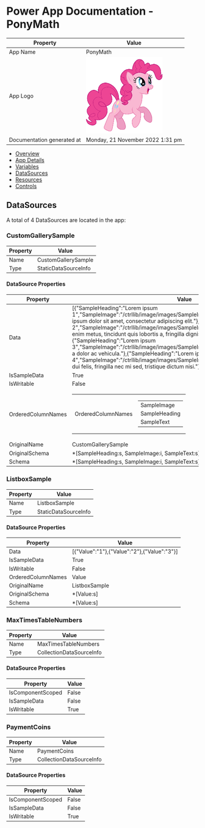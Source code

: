 ﻿# Power App Documentation \- PonyMath

| Property                   | Value                                                          |
| -------------------------- | -------------------------------------------------------------- |
| App Name                   | PonyMath                                                       |
| App Logo                   | <img alt="App Logo" src="resources/applogo.png" width="200" /> |
| Documentation generated at | Monday, 21 November 2022 1:31 pm                               |

- [Overview](index-PonyMath.md)
- [App Details](appdetails-PonyMath.md)
- [Variables](variables-PonyMath.md)
- [DataSources](datasources-PonyMath.md)
- [Resources](resources-PonyMath.md)
- [Controls](controls-PonyMath.md)

## DataSources

A total of 4 DataSources are located in the app:

### CustomGallerySample

| Property | Value                |
| -------- | -------------------- |
| Name     | CustomGallerySample  |
| Type     | StaticDataSourceInfo |

#### DataSource Properties

| Property           | Value                                                                                                                                                                                                                                                                                                                                                                                                                                                                                                                                                                                                                                                                                      |
| ------------------ | ------------------------------------------------------------------------------------------------------------------------------------------------------------------------------------------------------------------------------------------------------------------------------------------------------------------------------------------------------------------------------------------------------------------------------------------------------------------------------------------------------------------------------------------------------------------------------------------------------------------------------------------------------------------------------------------ |
| Data               | \[{"SampleHeading":"Lorem ipsum 1","SampleImage":"\/ctrllib\/image\/images\/SampleImage.svg","SampleText":"Lorem ipsum dolor sit amet, consectetur adipiscing elit."},{"SampleHeading":"Lorem ipsum 2","SampleImage":"\/ctrllib\/image\/images\/SampleImage.svg","SampleText":"Suspendisse enim metus, tincidunt quis lobortis a, fringilla dignissim neque."},{"SampleHeading":"Lorem ipsum 3","SampleImage":"\/ctrllib\/image\/images\/SampleImage.svg","SampleText":"Ut pharetra a dolor ac vehicula."},{"SampleHeading":"Lorem ipsum 4","SampleImage":"\/ctrllib\/image\/images\/SampleImage.svg","SampleText":"Vestibulum dui felis, fringilla nec mi sed, tristique dictum nisi."}\] |
| IsSampleData       | True                                                                                                                                                                                                                                                                                                                                                                                                                                                                                                                                                                                                                                                                                       |
| IsWritable         | False                                                                                                                                                                                                                                                                                                                                                                                                                                                                                                                                                                                                                                                                                      |
| OrderedColumnNames | <table><tr><td>OrderedColumnNames</td><td><table><tr><td>SampleImage</td></tr><tr><td>SampleHeading</td></tr><tr><td>SampleText</td></tr></table></td></tr></table>                                                                                                                                                                                                                                                                                                                                                                                                                                                                                                                        |
| OriginalName       | CustomGallerySample                                                                                                                                                                                                                                                                                                                                                                                                                                                                                                                                                                                                                                                                        |
| OriginalSchema     | \*\[SampleHeading:s, SampleImage:i, SampleText:s\]                                                                                                                                                                                                                                                                                                                                                                                                                                                                                                                                                                                                                                         |
| Schema             | \*\[SampleHeading:s, SampleImage:i, SampleText:s\]                                                                                                                                                                                                                                                                                                                                                                                                                                                                                                                                                                                                                                         |

### ListboxSample

| Property | Value                |
| -------- | -------------------- |
| Name     | ListboxSample        |
| Type     | StaticDataSourceInfo |

#### DataSource Properties

| Property           | Value                                         |
| ------------------ | --------------------------------------------- |
| Data               | \[{"Value":"1"},{"Value":"2"},{"Value":"3"}\] |
| IsSampleData       | True                                          |
| IsWritable         | False                                         |
| OrderedColumnNames | Value                                         |
| OriginalName       | ListboxSample                                 |
| OriginalSchema     | \*\[Value:s\]                                 |
| Schema             | \*\[Value:s\]                                 |

### MaxTimesTableNumbers

| Property | Value                    |
| -------- | ------------------------ |
| Name     | MaxTimesTableNumbers     |
| Type     | CollectionDataSourceInfo |

#### DataSource Properties

| Property          | Value |
| ----------------- | ----- |
| IsComponentScoped | False |
| IsSampleData      | False |
| IsWritable        | True  |

### PaymentCoins

| Property | Value                    |
| -------- | ------------------------ |
| Name     | PaymentCoins             |
| Type     | CollectionDataSourceInfo |

#### DataSource Properties

| Property          | Value |
| ----------------- | ----- |
| IsComponentScoped | False |
| IsSampleData      | False |
| IsWritable        | True  |
